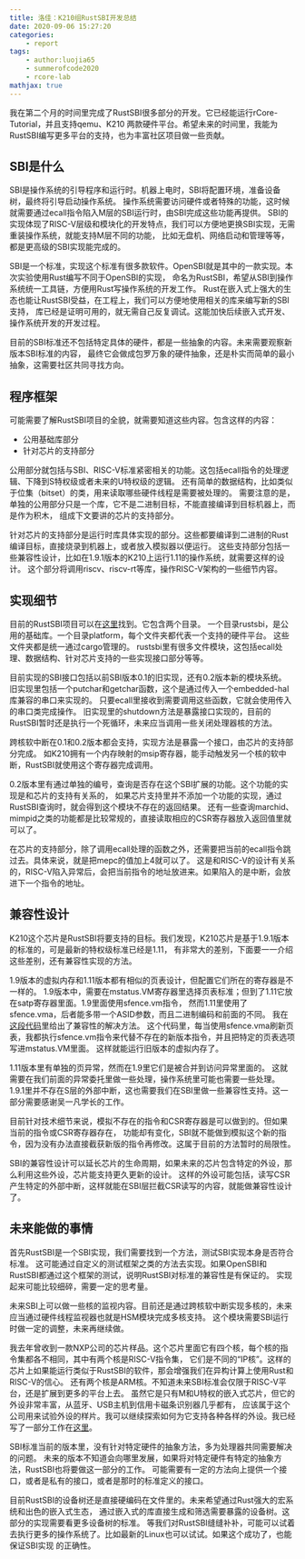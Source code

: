 ```yaml
---
title: 洛佳：K210组RustSBI开发总结
date: 2020-09-06 15:27:20
categories:
	- report
tags:
	- author:luojia65
	- summerofcode2020
	- rcore-lab
mathjax: true
---
```


我在第二个月的时间里完成了RustSBI很多部分的开发。它已经能运行rCore-Tutorial，并且支持qemu、K210
两款硬件平台。希望未来的时间里，我能为RustSBI编写更多平台的支持，也为丰富社区项目做一些贡献。

<!-- more -->

## SBI是什么

SBI是操作系统的引导程序和运行时。机器上电时，SBI将配置环境，准备设备树，最终将引导启动操作系统。
操作系统需要访问硬件或者特殊的功能，这时候就需要通过ecall指令陷入M层的SBI运行时，由SBI完成这些功能再提供。
SBI的实现体现了RISC-V层级和模块化的开发特点，我们可以方便地更换SBI实现，无需重装操作系统，就能支持M层不同的功能，
比如无盘机、网络启动和管理等等，都是更高级的SBI实现能完成的。

SBI是一个标准，实现这个标准有很多款软件。OpenSBI就是其中的一款实现。本次实验使用Rust编写不同于OpenSBI的实现，
命名为RustSBI，希望从SBI到操作系统统一工具链，方便用Rust写操作系统的开发工作。
Rust在嵌入式上强大的生态也能让RustSBI受益，在工程上，我们可以方便地使用相关的库来编写新的SBI支持，
库已经是证明可用的，就无需自己反复调试。这能加快后续嵌入式开发、操作系统开发的开发过程。

目前的SBI标准还不包括特定具体的硬件，都是一些抽象的内容。未来需要观察新版本SBI标准的内容，
最终它会做成包罗万象的硬件抽象，还是朴实而简单的最小抽象，这需要社区共同寻找方向。

## 程序框架

可能需要了解RustSBI项目的全貌，就需要知道这些内容。包含这样的内容：

- 公用基础库部分
- 针对芯片的支持部分

公用部分就包括与SBI、RISC-V标准紧密相关的功能。这包括ecall指令的处理逻辑、下降到S特权级或者未来的U特权级的逻辑。
还有简单的数据结构，比如类似于位集（bitset）的类，用来读取哪些硬件线程是需要被处理的。
需要注意的是，单独的公用部分只是一个库，它不是二进制目标，不能直接编译到目标机器上，而是作为积木，
组成下文要讲的芯片的支持部分。

针对芯片的支持部分是运行时库具体实现的部分。这些都要编译到二进制的Rust编译目标，直接烧录到机器上，或者放入模拟器以便运行。
这些支持部分包括一些兼容性设计，比如在1.9.1版本的K210上运行1.11的操作系统，就需要这样的设计。
这个部分将调用riscv、riscv-rt等库，操作RISC-V架构的一些细节内容。

## 实现细节

目前的RustSBI项目可以在[这里](https://github.com/luojia65/rustsbi/)找到。它包含两个目录。
一个目录rustsbi，是公用的基础库。一个目录platform，每个文件夹都代表一个支持的硬件平台。
这些文件夹都是统一通过cargo管理的。
rustsbi里有很多文件模块，这包括ecall处理、数据结构、针对芯片支持的一些实现接口部分等等。

目前实现的SBI接口包括以前SBI版本0.1的旧实现，还有0.2版本新的模块系统。
旧实现里包括一个putchar和getchar函数，这个是通过传入一个embedded-hal库兼容的串口来实现的。
只要ecall里接收到需要调用这些函数，它就会使用传入的串口类完成操作。
旧实现里的shutdown方法是暴露接口实现的，目前的RustSBI暂时还是执行一个死循环，未来应当调用一些关闭处理器核的方法。

跨核软中断在0.1和0.2版本都会支持，实现方法是暴露一个接口，由芯片的支持部分完成。
如K210拥有一个内存映射的msip寄存器，能手动触发另一个核的软中断，RustSBI就使用这个寄存器完成调用。

0.2版本里有通过单独的编号，查询是否存在这个SBI扩展的功能。这个功能的实现是和芯片的支持有关系的，
如果芯片支持里并不添加一个功能的实现，通过RustSBI查询时，就会得到这个模块不存在的返回结果。
还有一些查询marchid、mimpid之类的功能都是比较常规的，直接读取相应的CSR寄存器放入返回值里就可以了。

在芯片的支持部分，除了调用ecall处理的函数之外，还需要把当前的ecall指令跳过去。具体来说，就是把mepc的值加上4就可以了。
这是和RISC-V的设计有关系的，RISC-V陷入异常后，会把当前指令的地址放进来。如果陷入的是中断，会放进下一个指令的地址。

## 兼容性设计

K210这个芯片是RustSBI将要支持的目标。我们发现，K210芯片是基于1.9.1版本的标准的，可是最新的特权级标准已经是1.11，
有非常大的差别，下面要一一介绍这些差别，还有兼容性实现的方法。

1.9版本的虚拟内存和1.11版本都有相似的页表设计，但配置它们所在的寄存器是不一样的。
1.9版本中，需要在mstatus.VM寄存器里选择页表标准；但到了1.11它放在satp寄存器里面。1.9里面使用sfence.vm指令，
然而1.11里使用了sfence.vma，后者能多带一个ASID参数，而且二进制编码和前面的不同。
我在[这段代码](https://github.com/luojia65/rustsbi/blob/545a3593b1278c850a208fec21d0eb15d420ea6d/platform/k210/src/main.rs#L406-L432)里给出了兼容性的解决方法。
这个代码里，每当使用sfence.vma刷新页表，我都执行sfence.vm指令来代替不存在的新版本指令，并且把特定的页表选项写进mstatus.VM里面。
这样就能运行旧版本的虚拟内存了。

1.11版本里有单独的页异常，然而在1.9里它们是被合并到访问异常里面的。
这就需要在我们前面的异常委托里做一些处理，操作系统里可能也需要一些处理。
1.9.1里并不存在S层的外部中断，这也需要我们在SBI里做一些兼容性支持。这一部分需要感谢吴一凡学长的工作。

目前针对技术细节来说，模拟不存在的指令和CSR寄存器是可以做到的。但如果当前的指令或CSR寄存器存在，
功能却有变化，SBI就不能做到模拟这个新的指令，因为没有办法直接截获新版的指令再修改。这属于目前的方法暂时的局限性。

SBI的兼容性设计可以延长芯片的生命周期，如果未来的芯片包含特定的外设，那么利用这些外设，芯片能支持更久更新的设计。
这样的外设可能包括，读写CSR产生特定的外部中断，这样就能在SBI层拦截CSR读写的内容，就能做兼容性设计了。

## 未来能做的事情

首先RustSBI是一个SBI实现，我们需要找到一个方法，测试SBI实现本身是否符合标准。
这可能通过自定义的测试框架之类的方法去实现。如果OpenSBI和RustSBI都通过这个框架的测试，说明RustSBI对标准的兼容性是有保证的。
实现起来可能比较细碎，需要一定的思考量。

未来SBI上可以做一些核的监视内容。目前还是通过跨核软中断实现多核的，未来应当通过硬件线程监视器也就是HSM模块完成多核支持。
这个模块需要SBI运行时做一定的调整，未来再继续做。

我去年曾收到一款NXP公司的芯片样品。这个芯片里面它有四个核，每个核的指令集都各不相同，其中有两个核是RISC-V指令集，
它们是不同的“IP核”。这样的芯片上如果能运行类似于RustSBI的软件，那会增强我们在异构计算上使用Rust和RISC-V的信心。
还有两个核是ARM核。不知道未来SBI标准会仅限于RISC-V平台，还是扩展到更多的平台上去。
虽然它是只有M和U特权的嵌入式芯片，但它的外设非常丰富，从蓝牙、USB主机到信用卡磁条识别器几乎都有，
应该属于这个公司用来试验外设的样片。我可以继续探索如何为它支持各种各样的外设。我已经写了一部分工作在[这里](https://github.com/rv32m1-rust/rv32m1_ri5cy-hal)。

SBI标准当前的版本里，没有针对特定硬件的抽象方法，多为处理器共同需要解决的问题。
未来的版本不知道会向哪里发展，如果将对特定硬件有特定的抽象方法，RustSBI也将要做这一部分的工作。
可能需要有一定的方法向上提供一个接口，或者是私有的接口，或者是那时的标准定义的接口。

目前RustSBI的设备树还是直接硬编码在文件里的。未来希望通过Rust强大的宏系统和出色的嵌入式生态，
通过嵌入式的库直接生成和筛选需要暴露的设备树。这部分的实现需要看更多设备树的标准。
等我们对RustSBI缝缝补补，可能可以试着去执行更多的操作系统了。比如最新的Linux也可以试试。如果这个成功了，也能保证SBI实现
的正确性。
